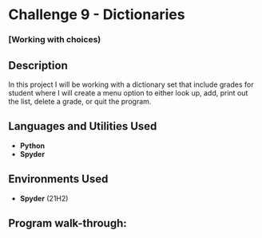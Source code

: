 <h1>Challenge 9 - Dictionaries</h1>

 ### [Working with choices)

<h2>Description</h2>
In this project I will be working with a dictionary set that include grades for student where I will create a menu option to either look up, add, print out the list, delete a grade, or quit the program.
<br />


<h2>Languages and Utilities Used</h2>

- <b>Python</b> 
- <b>Spyder</b>

<h2>Environments Used </h2>

- <b>Spyder</b> (21H2)

<h2>Program walk-through:</h2>



<!--
 ```diff
- text in red
+ text in green
! text in orange
# text in gray
@@ text in purple (and bold)@@
```
--!>
